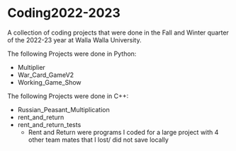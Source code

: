 # Coding2022-2023
A collection of coding projects that were done in the Fall and Winter quarter of the 2022-23 year at Walla Walla University.

The following Projects were done in Python:
* Multiplier
* War_Card_GameV2
* Working_Game_Show

The following Projects were done in C++:
* Russian_Peasant_Multiplication
* rent_and_return
* rent_and_return_tests
  * Rent and Return were programs I coded for a large project with 4 other team mates that I lost/ did not save locally

